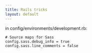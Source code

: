 ```yaml
---
title: Rails tricks
layout: default
---
```


in config/environments/development.rb:

    # Source maps for Sass
    config.sass.debug_info = true
    config.sass.line_comments = false
